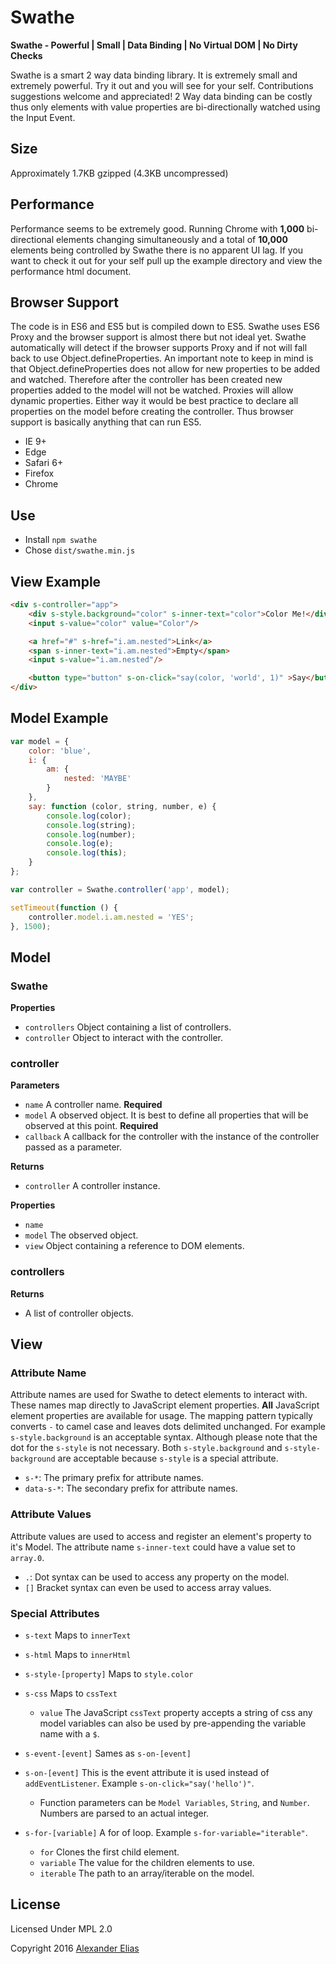 # Swathe #
**Swathe - Powerful | Small | Data Binding | No Virtual DOM | No Dirty Checks**

Swathe is a smart 2 way data binding library. It is extremely small and extremely powerful. Try it out and you will see for your self. Contributions suggestions welcome and appreciated! 2 Way data binding can be costly thus only elements with value properties are bi-directionally watched using the Input Event.


## Size ##
Approximately 1.7KB gzipped (4.3KB uncompressed)


## Performance ##
Performance seems to be extremely good. Running Chrome with **1,000** bi-directional elements changing simultaneously and a total of **10,000** elements being controlled by Swathe there is no apparent UI lag. If you want to check it out for your self pull up the example directory and view the performance html document.


## Browser Support ##
The code is in ES6 and ES5 but is compiled down to ES5. Swathe uses ES6 Proxy and the browser support is almost there but not ideal yet. Swathe automatically will detect if the browser supports Proxy and if not will fall back to use Object.defineProperties. An important note to keep in mind is that Object.defineProperties does not allow for new properties to be added and watched. Therefore after the controller has been created new properties added to the model will not be watched. Proxies will allow dynamic properties. Either way it would be best practice to declare all properties on the model before creating the controller. Thus browser support is basically anything that can run ES5.

- IE 9+
- Edge
- Safari 6+
- Firefox
- Chrome


## Use ##
- Install `npm swathe`
- Chose `dist/swathe.min.js`


## View Example ##
```HTML
<div s-controller="app">
	<div s-style.background="color" s-inner-text="color">Color Me!</div>
	<input s-value="color" value="Color"/>

	<a href="#" s-href="i.am.nested">Link</a>
	<span s-inner-text="i.am.nested">Empty</span>
	<input s-value="i.am.nested"/>

	<button type="button" s-on-click="say(color, 'world', 1)" >Say</button>
</div>
```


## Model Example ##
```JavaScript
var model = {
	color: 'blue',
	i: {
		am: {
			nested: 'MAYBE'
		}
	},
	say: function (color, string, number, e) {
		console.log(color);
		console.log(string);
		console.log(number);
		console.log(e);
		console.log(this);
	}
};

var controller = Swathe.controller('app', model);

setTimeout(function () {
	controller.model.i.am.nested = 'YES';
}, 1500);
```


## Model ##
### Swathe ###
**Properties**
- `controllers` Object containing a list of controllers.
- `controller` Object to interact with the controller.

### controller ###
**Parameters**
- `name`  A controller name. **Required**
- `model` A observed object. It is best to define all properties that will be observed at this point. **Required**
- `callback` A callback for the controller with the instance of the controller passed as a parameter.

**Returns**
- `controller` A controller instance.

**Properties**
- `name`
- `model` The observed object.
- `view` Object containing a reference to DOM elements.

### controllers ###
**Returns**
- A list of controller objects.

## View ##
### Attribute Name ###
Attribute names are used for Swathe to detect elements to interact with. These names map directly to JavaScript element properties. **All** JavaScript element properties are available for usage. The mapping pattern typically converts `-` to camel case and leaves dots delimited unchanged. For example `s-style.background` is an acceptable syntax. Although please note that the dot for the `s-style` is not necessary. Both `s-style.background` and `s-style-background` are acceptable because `s-style` is a special attribute.

- `s-*`: The primary prefix for attribute names.
- `data-s-*`: The secondary prefix for attribute names.

### Attribute Values ###
Attribute values are used to access and register an element's property to it's Model. The attribute name `s-inner-text` could have a value set to `array.0`.

- `.`: Dot syntax can be used to access any property on the model.
- `[]` Bracket syntax can even be used to access array values.

### Special Attributes ###
- `s-text` Maps to `innerText`
- `s-html` Maps to `innerHtml`

- `s-style-[property]` Maps to `style.color`

- `s-css` Maps to `cssText`
	- `value` The JavaScript `cssText` property accepts a string of css any model variables can also be used by pre-appending the variable name with a `$`.

- `s-event-[event]` Sames as `s-on-[event]`
- `s-on-[event]` This is the event attribute it is used instead of `addEventListener`. Example `s-on-click="say('hello')"`.
	- Function parameters can be `Model Variables`, `String`, and `Number`. Numbers are parsed to an actual integer.

- `s-for-[variable]` A for of loop. Example `s-for-variable="iterable"`.
	- `for` Clones the first child element.
	- `variable` The value for the children elements to use.
	- `iterable` The path to an array/iterable on the model.


## License ##
Licensed Under MPL 2.0

Copyright 2016 [Alexander Elias](https://github.com/AlexanderElias/)
